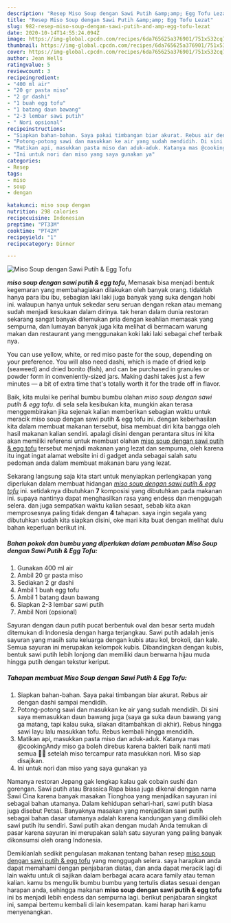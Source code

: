 ```yaml
---
description: "Resep Miso Soup dengan Sawi Putih &amp;amp; Egg Tofu Lezat"
title: "Resep Miso Soup dengan Sawi Putih &amp;amp; Egg Tofu Lezat"
slug: 982-resep-miso-soup-dengan-sawi-putih-and-amp-egg-tofu-lezat
date: 2020-10-14T14:55:24.094Z
image: https://img-global.cpcdn.com/recipes/6da765625a376901/751x532cq70/miso-soup-dengan-sawi-putih-egg-tofu-foto-resep-utama.jpg
thumbnail: https://img-global.cpcdn.com/recipes/6da765625a376901/751x532cq70/miso-soup-dengan-sawi-putih-egg-tofu-foto-resep-utama.jpg
cover: https://img-global.cpcdn.com/recipes/6da765625a376901/751x532cq70/miso-soup-dengan-sawi-putih-egg-tofu-foto-resep-utama.jpg
author: Jean Wells
ratingvalue: 5
reviewcount: 3
recipeingredient:
- "400 ml air"
- "20 gr pasta miso"
- "2 gr dashi"
- "1 buah egg tofu"
- "1 batang daun bawang"
- "2-3 lembar sawi putih"
- " Nori opsional"
recipeinstructions:
- "Siapkan bahan-bahan. Saya pakai timbangan biar akurat. Rebus air dengan dashi sampai mendidih."
- "Potong-potong sawi dan masukkan ke air yang sudah mendidih. Di sini saya memasukkan daun bawang juga (saya ga suka daun bawang yang ga matang, tapi kalau suka, silakan ditambahkan di akhir). Rebus hingga sawi layu lalu masukkan tofu. Rebus kembali hingga mendidih."
- "Matikan api, masukkan pasta miso dan aduk-aduk. Katanya mas @cookingAndy miso ga boleh direbus karena bakteri baik nanti mati semua 😬😬 setelah miso tercampur rata masukkan nori. Miso siap disajikan."
- "Ini untuk nori dan miso yang saya gunakan ya"
categories:
- Resep
tags:
- miso
- soup
- dengan

katakunci: miso soup dengan 
nutrition: 298 calories
recipecuisine: Indonesian
preptime: "PT33M"
cooktime: "PT42M"
recipeyield: "1"
recipecategory: Dinner

---
```



![Miso Soup dengan Sawi Putih &amp; Egg Tofu](https://img-global.cpcdn.com/recipes/6da765625a376901/751x532cq70/miso-soup-dengan-sawi-putih-egg-tofu-foto-resep-utama.jpg)

<b><i>miso soup dengan sawi putih &amp; egg tofu</i></b>, Memasak bisa menjadi bentuk kegemaran yang membahagiakan dilakukan oleh banyak orang. tidaklah hanya para ibu ibu, sebagian laki laki juga banyak yang suka dengan hobi ini. walaupun hanya untuk sekedar seru seruan dengan rekan atau memang sudah menjadi kesukaan dalam dirinya. tak heran dalam dunia restoran sekarang sangat banyak ditemukan pria dengan keahlian memasak yang sempurna, dan lumayan banyak juga kita melihat di bermacam warung makan dan restaurant yang menggunakan koki laki laki sebagai chef terbaik nya.

You can use yellow, white, or red miso paste for the soup, depending on your preference. You will also need dashi, which is made of dried kelp (seaweed) and dried bonito (fish), and can be purchased in granules or powder form in conveniently-sized jars. Making dashi takes just a few minutes — a bit of extra time that&#39;s totally worth it for the trade off in flavor.

Baik, kita mulai ke perihal bumbu bumbu olahan <i>miso soup dengan sawi putih &amp; egg tofu</i>. di sela sela kesibukan kita, mungkin akan terasa menggembirakan jika sejenak kalian memberikan sebagian waktu untuk meracik miso soup dengan sawi putih &amp; egg tofu ini. dengan keberhasilan kita dalam membuat makanan tersebut, bisa membuat diri kita bangga oleh hasil makanan kalian sendiri. apalagi disini dengan perantara situs ini kita akan memiliki referensi untuk membuat olahan <u>miso soup dengan sawi putih &amp; egg tofu</u> tersebut menjadi makanan yang lezat dan sempurna, oleh karena itu ingat ingat alamat website ini di gadget anda sebagai salah satu pedoman anda dalam membuat makanan baru yang lezat.


Sekarang langsung saja kita start untuk menyiapkan perlengkapan yang diperlukan dalam membuat hidangan <u><i>miso soup dengan sawi putih &amp; egg tofu</i></u> ini. setidaknya dibutuhkan <b>7</b> komposisi yang dibutuhkan pada makanan ini. supaya nantinya dapat menghasilkan rasa yang endess dan menggugah selera. dan juga sempatkan waktu kalian sesaat, sebab kita akan memprosesnya paling tidak dengan <b>4</b> tahapan. saya ingin segala yang dibutuhkan sudah kita siapkan disini, oke mari kita buat dengan melihat dulu bahan keperluan berikut ini.

<!--inarticleads1-->

##### Bahan pokok dan bumbu yang diperlukan dalam pembuatan Miso Soup dengan Sawi Putih &amp; Egg Tofu:

1. Gunakan 400 ml air
1. Ambil 20 gr pasta miso
1. Sediakan 2 gr dashi
1. Ambil 1 buah egg tofu
1. Ambil 1 batang daun bawang
1. Siapkan 2-3 lembar sawi putih
1. Ambil  Nori (opsional)


Sayuran dengan daun putih pucat berbentuk oval dan besar serta mudah ditemukan di Indonesia dengan harga terjangkau. Sawi putih adalah jenis sayuran yang masih satu keluarga dengan kubis atau kol, brokoli, dan kale. Semua sayuran ini merupakan kelompok kubis. Dibandingkan dengan kubis, bentuk sawi putih lebih lonjong dan memiliki daun berwarna hijau muda hingga putih dengan tekstur keriput. 

<!--inarticleads2-->

##### Tahapan membuat Miso Soup dengan Sawi Putih &amp; Egg Tofu:

1. Siapkan bahan-bahan. Saya pakai timbangan biar akurat. Rebus air dengan dashi sampai mendidih.
1. Potong-potong sawi dan masukkan ke air yang sudah mendidih. Di sini saya memasukkan daun bawang juga (saya ga suka daun bawang yang ga matang, tapi kalau suka, silakan ditambahkan di akhir). Rebus hingga sawi layu lalu masukkan tofu. Rebus kembali hingga mendidih.
1. Matikan api, masukkan pasta miso dan aduk-aduk. Katanya mas @cookingAndy miso ga boleh direbus karena bakteri baik nanti mati semua 😬😬 setelah miso tercampur rata masukkan nori. Miso siap disajikan.
1. Ini untuk nori dan miso yang saya gunakan ya


Namanya restoran Jepang gak lengkap kalau gak cobain sushi dan gorengan. Sawi putih atau Brassica Rapa biasa juga dikenal dengan nama Sawi Cina karena banyak masakan Tionghoa yang menjadikan sayuran ini sebagai bahan utamanya. Dalam kehidupan sehari-hari, sawi putih biasa juga disebut Petsai. Banyaknya masakan yang menjadikan sawi putih sebagai bahan dasar utamanya adalah karena kandungan yang dimiliki oleh sawi putih itu sendiri. Sawi putih akan dengan mudah Anda temukan di pasar karena sayuran ini merupakan salah satu sayuran yang paling banyak dikonsumsi oleh orang Indonesia. 

Demikianlah sedikit pengulasan makanan tentang bahan resep <u>miso soup dengan sawi putih &amp; egg tofu</u> yang menggugah selera. saya harapkan anda dapat memahami dengan penjabaran diatas, dan anda dapat meracik lagi di lain waktu untuk di sajikan dalam berbagai acara acara family atau teman kalian. kamu bs mengulik bumbu bumbu yang tertulis diatas sesuai dengan harapan anda, sehingga makanan <b>miso soup dengan sawi putih &amp; egg tofu</b> ini bs menjadi lebih endess dan sempurna lagi. berikut penjabaran singkat ini, sampai bertemu kembali di lain kesempatan. kami harap hari kamu menyenangkan.
